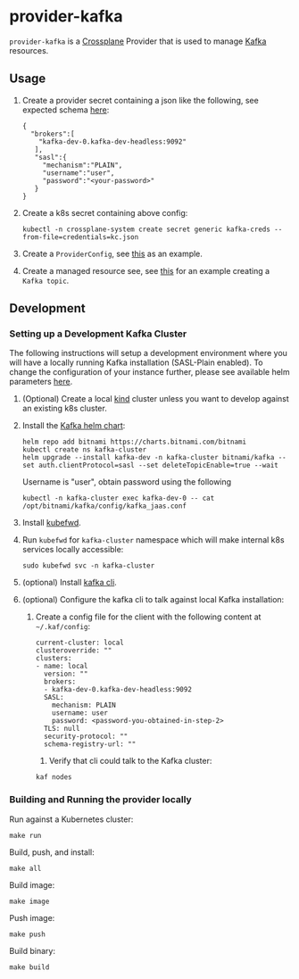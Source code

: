 # provider-kafka

`provider-kafka` is a [Crossplane](https://crossplane.io/) Provider
that is used to manage [Kafka](https://kafka.apache.org/) resources.

## Usage

1. Create a provider secret containing a json like the following, see expected
schema [here](internal/clients/kafka/config.go):

    ```
    {
      "brokers":[
        "kafka-dev-0.kafka-dev-headless:9092"
       ],
       "sasl":{
         "mechanism":"PLAIN",
         "username":"user",
         "password":"<your-password>"
       }
    }
    ```

2. Create a k8s secret containing above config:

    ```
    kubectl -n crossplane-system create secret generic kafka-creds --from-file=credentials=kc.json
    ```

3. Create a `ProviderConfig`, see [this](examples/provider/config.yaml) as an example.


4. Create a managed resource see, see [this](examples/topic/topic.yaml) for an example creating a `Kafka topic`.

## Development

### Setting up a Development Kafka Cluster

The following instructions will setup a development environment where you will
have a locally running Kafka installation (SASL-Plain enabled). To change the
configuration of your instance further, please see available helm parameters [here](https://github.com/bitnami/charts/tree/master/bitnami/kafka/#installing-the-chart).

1. (Optional) Create a local [kind](https://kind.sigs.k8s.io/) cluster unless
you want to develop against an existing k8s cluster.


2. Install the [Kafka helm chart](https://bitnami.com/stack/kafka/helm):

      ```
      helm repo add bitnami https://charts.bitnami.com/bitnami
      kubectl create ns kafka-cluster
      helm upgrade --install kafka-dev -n kafka-cluster bitnami/kafka --set auth.clientProtocol=sasl --set deleteTopicEnable=true --wait
      ```

      Username is "user", obtain password using the following

      ```
      kubectl -n kafka-cluster exec kafka-dev-0 -- cat /opt/bitnami/kafka/config/kafka_jaas.conf
      ```

3. Install [kubefwd](https://github.com/txn2/kubefwd#os).


4. Run `kubefwd` for `kafka-cluster` namespace which will make internal k8s 
services locally accessible:

      ```
      sudo kubefwd svc -n kafka-cluster
      ```

5. (optional) Install [kafka cli](https://github.com/birdayz/kaf).


6. (optional) Configure the kafka cli to talk against local Kafka installation:

   1. Create a config file for the client with the following content at `~/.kaf/config`:

      ```
      current-cluster: local
      clusteroverride: ""
      clusters:
      - name: local
        version: ""
        brokers:
        - kafka-dev-0.kafka-dev-headless:9092
        SASL:
          mechanism: PLAIN
          username: user
          password: <password-you-obtained-in-step-2>
        TLS: null
        security-protocol: ""
        schema-registry-url: ""
      ```
   
      1. Verify that cli could talk to the Kafka cluster:
   
      ```
      kaf nodes
      ```

### Building and Running the provider locally

Run against a Kubernetes cluster:

```console
make run
```

Build, push, and install:

```console
make all
```

Build image:

```console
make image
```

Push image:

```console
make push
```

Build binary:

```console
make build
```
